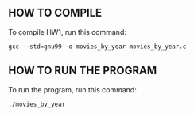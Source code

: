 ## HOW TO COMPILE


To compile HW1, run this command:

```gcc --std=gnu99 -o movies_by_year movies_by_year.c```

## HOW TO RUN THE PROGRAM

To run the program, run this command:

```./movies_by_year```

